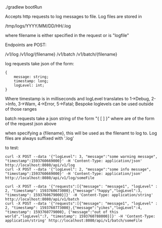 ./gradlew bootRun

Accepts http requests to log messages to file. Log files are stored in
  
  /tmp/logs/YYYY/MM/DD/HH/<filename>.log

where filename is either specified in the request or is "logfile"

Endpoints are POST:

/v1/log
/v1/log/{filename}
/v1/batch
/v1/batch/{filename}

log requests take json of the form:
```
{
    message: string;
    timestamp: long;
    logLevel: int;
}
```
Where timestamp is in milliseconds and logLevel translates to 1->Debug, 2->Info, 3->Warn, 4->Error, 5->Fatal; Bespoke loglevels can be used outside of those ranges

batch requests take a json string of the form "{ [ <requests> ] }" where <requests> are of the form of the request json above
  
when specifying a {filename}, this will be used as the filenamt to log to. Log files are always suffixed with '.log'


to test:

```
curl -X POST --data '{"logLevel": 3, "message":"some warning message", "timestamp":1593760669000}' -H 'Content-Type: application/json' http://localhost:8080/api/v1/log
curl -X POST --data '{"logLevel": 2, "message":"some info message", "timestamp":1593760669000}' -H 'Content-Type: application/json' http://localhost:8080/api/v1/log/someFile

curl -X POST --data '{"requests":[{"message": "message1", "logLevel" : 2, "timestamp": 1593760673000},{"message":"happy","logLevel":3, "timestamp": 1593760679000}]}' -H 'Content-Type: application/string' http://localhost:8080/api/v1/batch
curl -X POST --data '{"requests":[{"message": "message1", "logLevel" : 2, "timestamp": 1593760773000},{"message":"yikes","logLevel":4, "timestamp": 1593760779000}, {"message":"out of this world","logLevel":7, "timestamp": 1593760788000}]}' -H 'Content-Type: application/string' http://localhost:8080/api/v1/batch/someFile
```


